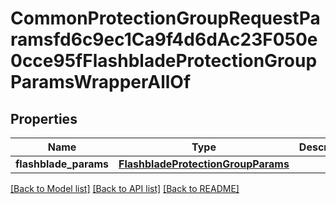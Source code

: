 # CommonProtectionGroupRequestParamsfd6c9ec1Ca9f4d6dAc23F050e0cce95fFlashbladeProtectionGroupParamsWrapperAllOf


## Properties
Name | Type | Description | Notes
------------ | ------------- | ------------- | -------------
**flashblade_params** | [**FlashbladeProtectionGroupParams**](FlashbladeProtectionGroupParams.md) |  | [optional] 

[[Back to Model list]](../README.md#documentation-for-models) [[Back to API list]](../README.md#documentation-for-api-endpoints) [[Back to README]](../README.md)


